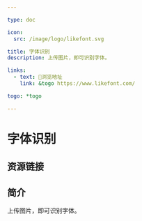 ```yaml
---

type: doc

icon:
  src: /image/logo/likefont.svg

title: 字体识别
description: 上传图片，即可识别字体。

links:
  - text: 🧰浏览地址
    link: &togo https://www.likefont.com/

togo: *togo

---
```


<ShowLogo />

# 字体识别

<ShowBreadcrumb />

## 资源链接

<ShowLinks />

## 简介

上传图片，即可识别字体。
